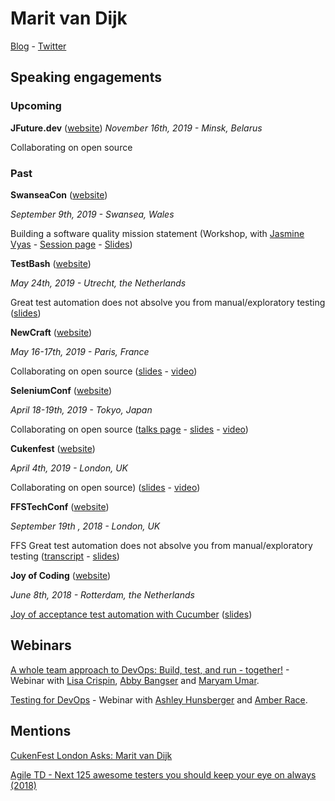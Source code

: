 # Marit van Dijk

[Blog](https://medium.com/@mlvandijk) - [Twitter](https://twitter.com/MaritvanDijk77)

## Speaking engagements

### Upcoming

**JFuture.dev** ([website](https://jfuture.dev/))
*November 16th, 2019 - Minsk, Belarus*

Collaborating on open source

### Past


**SwanseaCon** ([website](https://swanseacon.co.uk/))

*September 9th, 2019 - Swansea, Wales*

Building a software quality mission statement (Workshop, with [Jasmine Vyas](https://twitter.com/geeky_jazzy) - [Session page](https://swanseacon.co.uk/schedule/#session-018) - [Slides](https://speakerdeck.com/mlvandijk/what-does-software-quality-mean-to-you))

**TestBash** ([website](https://www.ministryoftesting.com/events/testbash-netherlands-2019))

*May 24th, 2019 - Utrecht, the Netherlands*

Great test automation does not absolve you from manual/exploratory testing ([slides](https://speakerdeck.com/mlvandijk/exploratory-testing-db4db289-c527-420e-995e-b2d42c9230d6))


**NewCraft** ([website](https://ncrafts.io/))

*May 16-17th, 2019 - Paris, France*

Collaborating on open source ([slides](https://speakerdeck.com/mlvandijk/collaborating-on-open-source-newcrafts-paris-2019) - [video](http://videos.ncrafts.io/video/338591264))


**SeleniumConf** ([website](https://conf.selenium.jp/))

*April 18-19th, 2019 - Tokyo, Japan*

Collaborating on open source ([talks page](https://conf.selenium.jp/talks.html) - [slides](https://speakerdeck.com/mlvandijk/collaborating-on-open-source-seleniumconf-tokyo) - [video](https://www.youtube.com/watch?v=ePkClZ81cus))


**Cukenfest** ([website](http://cukenfest.cucumber.io/)) 

*April 4th, 2019 - London, UK*

Collaborating on open source) ([slides](https://speakerdeck.com/mlvandijk/collaborating-on-open-source-software) - [video](https://www.youtube.com/watch?v=tuSk6dMoTIs))


**FFSTechConf** ([website](https://ffstechconf.org/))

*September 19th , 2018 - London, UK*

FFS Great test automation does not absolve you from manual/exploratory testing ([transcript](https://docs.google.com/document/d/e/2PACX-1vS8Zbgr-ggnUHYCu1QqT37LIevpVY76LZxtqrK9w2hcEP7RfUHT-JdTKg-Dm6wkgGSOcbNCFE5sazBH/pub) - [slides](https://speakerdeck.com/mlvandijk/exploratory-testing))


**Joy of Coding** ([website](https://joyofcoding.org))

*June 8th, 2018 - Rotterdam, the Netherlands*

[Joy of acceptance test automation with Cucumber](https://joyofcoding.org/2018/marit-van-dijk.html) ([slides](https://speakerdeck.com/mlvandijk/joy-of-automated-acceptance-tests-with-cucumber))


## Webinars

[A whole team approach to DevOps: Build, test, and run - together!](https://www.mabl.com/blog/webinar-how-to-build-test-and-run-together) - Webinar with [Lisa Crispin](https://twitter.com/lisacrispin), [Abby Bangser](https://twitter.com/a_bangser) and [Maryam Umar](https://twitter.com/maryamumar).

[Testing for DevOps](https://info.blazemeter.com/testing-for-devops-webinar) - Webinar with [Ashley Hunsberger](https://twitter.com/aahunsberger) and [Amber Race](https://twitter.com/ambertests).

## Mentions

[CukenFest London Asks: Marit van Dijk](https://cucumber.io/blog/cukenfest-london-asks-marit-van-dijk/)

[Agile TD - Next 125 awesome testers you should keep your eye on always (2018)](https://agiletestingdays.com/blog/next-125-awesome-testers-you-should-keep-your-eye-on-always/)
